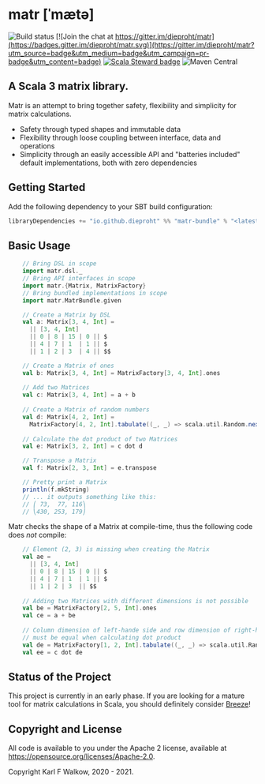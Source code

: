 # matr [ˈmætə]

![Build status](https://github.com/dieproht/matr/actions/workflows/ci.yml/badge.svg)
[![Join the chat at https://gitter.im/dieproht/matr](https://badges.gitter.im/dieproht/matr.svg)](https://gitter.im/dieproht/matr?utm_source=badge&utm_medium=badge&utm_campaign=pr-badge&utm_content=badge)
[![Scala Steward badge](https://img.shields.io/badge/Scala_Steward-helping-blue.svg?style=flat&logo=data:image/png;base64,iVBORw0KGgoAAAANSUhEUgAAAA4AAAAQCAMAAAARSr4IAAAAVFBMVEUAAACHjojlOy5NWlrKzcYRKjGFjIbp293YycuLa3pYY2LSqql4f3pCUFTgSjNodYRmcXUsPD/NTTbjRS+2jomhgnzNc223cGvZS0HaSD0XLjbaSjElhIr+AAAAAXRSTlMAQObYZgAAAHlJREFUCNdNyosOwyAIhWHAQS1Vt7a77/3fcxxdmv0xwmckutAR1nkm4ggbyEcg/wWmlGLDAA3oL50xi6fk5ffZ3E2E3QfZDCcCN2YtbEWZt+Drc6u6rlqv7Uk0LdKqqr5rk2UCRXOk0vmQKGfc94nOJyQjouF9H/wCc9gECEYfONoAAAAASUVORK5CYII=)](https://scala-steward.org)
![Maven Central](https://img.shields.io/maven-central/v/io.github.dieproht/matr-api_3.0.0-RC2.svg)

## A Scala 3 matrix library.

Matr is an attempt to bring together safety, flexibility and simplicity for matrix calculations. 

* Safety through typed shapes and immutable data
* Flexibility through loose coupling between interface, data and operations
* Simplicity through an easily accessible API and "batteries included" default implementations, both with zero dependencies

## Getting Started

Add the following dependency to your SBT build configuration:
```scala
libraryDependencies += "io.github.dieproht" %% "matr-bundle" % "<latest version>"
```

## Basic Usage

```scala
    // Bring DSL in scope
    import matr.dsl._
    // Bring API interfaces in scope
    import matr.{Matrix, MatrixFactory}
    // Bring bundled implementations in scope
    import matr.MatrBundle.given

    // Create a Matrix by DSL
    val a: Matrix[3, 4, Int] = 
      || [3, 4, Int]
      || 0 | 8 | 15 | 0 || $
      || 4 | 7 | 1  | 1 || $
      || 1 | 2 | 3  | 4 || $$

    // Create a Matrix of ones
    val b: Matrix[3, 4, Int] = MatrixFactory[3, 4, Int].ones
    
    // Add two Matrices
    val c: Matrix[3, 4, Int] = a + b
    
    // Create a Matrix of random numbers
    val d: Matrix[4, 2, Int] = 
      MatrixFactory[4, 2, Int].tabulate((_, _) => scala.util.Random.nextInt(20))
    
    // Calculate the dot product of two Matrices
    val e: Matrix[3, 2, Int] = c dot d

    // Transpose a Matrix
    val f: Matrix[2, 3, Int] = e.transpose

    // Pretty print a Matrix
    println(f.mkString)
    // ... it outputs something like this:
    // ⎛ 73,  77, 116⎞
    // ⎝430, 253, 179⎠
```

Matr checks the shape of a Matrix at compile-time, thus the following code does *not* compile: 
```scala
    // Element (2, 3) is missing when creating the Matrix
    val ae = 
      || [3, 4, Int]
      || 0 | 8 | 15 | 0 || $
      || 4 | 7 | 1  | 1 || $
      || 1 | 2 | 3  || $$
    
    // Adding two Matrices with different dimensions is not possible
    val be = MatrixFactory[2, 5, Int].ones
    val ce = a + be
   
    // Column dimension of left-hande side and row dimension of right-hand side 
    // must be equal when calculating dot product
    val de = MatrixFactory[1, 2, Int].tabulate((_, _) => scala.util.Random.nextInt(20))
    val ee = c dot de
```

## Status of the Project

This project is currently in an early phase. If you are looking for a mature tool for matrix calculations in Scala, you should definitely consider [Breeze](https://github.com/scalanlp/breeze)!

## Copyright and License

All code is available to you under the Apache 2 license, available at
https://opensource.org/licenses/Apache-2.0. 

Copyright Karl F Walkow, 2020 - 2021. 
